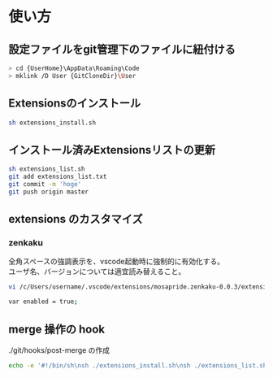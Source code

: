 # 使い方  
## 設定ファイルをgit管理下のファイルに紐付ける
```sh
> cd {UserHome}\AppData\Roaming\Code
> mklink /D User {GitCloneDir}\User
```  
## Extensionsのインストール  
```sh
sh extensions_install.sh
```  
## インストール済みExtensionsリストの更新  
```sh
sh extensions_list.sh
git add extensions_list.txt
git commit -m 'hoge'
git push origin master
```  
## extensions のカスタマイズ
### zenkaku
全角スペースの強調表示を、vscode起動時に強制的に有効化する。  
ユーザ名、バージョンについては適宜読み替えること。  
```sh
vi /c/Users/username/.vscode/extensions/mosapride.zenkaku-0.0.3/extension.js

var enabled = true;
```
## merge 操作の hook
./git/hooks/post-merge の作成
```sh
echo -e '#!/bin/sh\nsh ./extensions_install.sh\nsh ./extensions_list.sh\ngit status' > .git/hooks/post-merge
```
